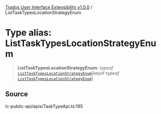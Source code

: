 [Trados User Interface Extensibility v1.0.0](../wiki/globals) / ListTaskTypesLocationStrategyEnum

# Type alias: ListTaskTypesLocationStrategyEnum

> **ListTaskTypesLocationStrategyEnum**: *typeof* [`ListTaskTypesLocationStrategyEnum`](../wiki/Variable.ListTaskTypesLocationStrategyEnum)\[keyof *typeof* [`ListTaskTypesLocationStrategyEnum`](../wiki/Variable.ListTaskTypesLocationStrategyEnum)\]

## Source

lc-public-api/apis/TaskTypeApi.ts:195
